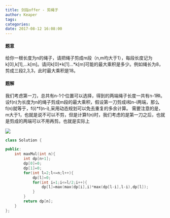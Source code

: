 ```yaml
---
title: 剑指offer - 剪绳子
author: Keaper
tags: 
categories:
date: 2017-08-12 16:08:00
---
```

#### 题意
给你一根长度为n的绳子，请把绳子剪成m段（n,m均大于1），每段长度记为k[0],k[1],…k[m]。请问k[0]*k[1]…*k[m]可能的最大乘积是多少。例如绳长为8，剪成三段2,3,3，此时最大乘积是18。
#### 题解
我们考虑第一刀，总共有n-1个位置可以选择，得到的两端绳子长度一共有n-1种。设f(n)为长度为n的绳子剪成m段的最大乘积，假设第一刀剪成i和n-i两端，那么f(n)就等于，f(i)*f(n-i),采用动态规划可以免去重复的多余计算。
需要注意的是，m大于1，也就是说不可以不剪，但是计算f(n)时，我们考虑的是第一刀之后，也就是剪成的两端可以不用再剪。也就是实际上

![](https://blog-picture.nos-eastchina1.126.net/formula-0005.gif)
```cpp
class Solution {

public:
    int maxMul(int n){
        int dp[n+1];
        dp[0]=0;
        dp[1]=0;
        for(int l=2;l<=n;l++){
            dp[l]=0;
            for(int i=1;i<=l/2;i++){
                dp[l]=max(max(dp[i],i)*max(dp[l-i],l-i),dp[l]);
            }
        }
        return dp[n];
    }
};
```